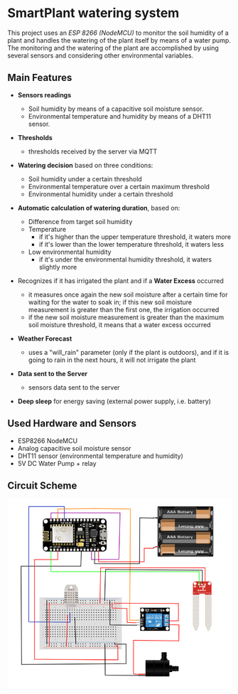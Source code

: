 # SmartPlant watering system

This project uses an *ESP 8266 (NodeMCU)* to monitor the soil humidity of a plant and handles the watering of the plant itself by means of a water pump. The monitoring and the watering of the plant are accomplished by using several sensors and considering other environmental variables.

## Main Features

- **Sensors readings**
  - Soil humidity by means of a capacitive soil moisture sensor.
  - Environmental temperature and humidity by means of a DHT11 sensor.

- **Thresholds**
  - thresholds received by the server via MQTT

- **Watering decision** based on three conditions:
  - Soil humidity under a certain threshold
  - Environmental temperature over a certain maximum threshold
  - Environmental humidity under a certain threshold

- **Automatic calculation of watering duration**, based on:
  - Difference from target soil humidity
  - Temperature
    - if it's higher than the upper temperature threshold, it waters more
    - if it's lower than the lower temperature threshold, it waters less
  - Low environmental humidity
    - if it's under the environmental humidity threshold, it waters slightly more

- Recognizes if it has irrigated the plant and if a **Water Excess** occurred
  - it measures once again the new soil moisture after a certain time for waiting for the water to soak in;
    if this new soil moisture measurement is greater than the first one, the irrigation occurred
  - if the new soil moisture measurement is greater than the maximum soil moisture threshold,
    it means that a water excess occurred

- **Weather Forecast**
  - uses a "will_rain" parameter (only if the plant is outdoors), and if it is going to rain in the next hours,
    it will not irrigate the plant
    
- **Data sent to the Server**
  - sensors data sent to the server

- **Deep sleep** for energy saving (external power supply, i.e. battery)


## Used Hardware and Sensors

- ESP8266 NodeMCU
- Analog capacitive soil moisture sensor
- DHT11 sensor (environmental temperature and humidity)
- 5V DC Water Pump + relay

## Circuit Scheme
![Circuit scheme](img/SmartPlant-circuit.drawio.png)
